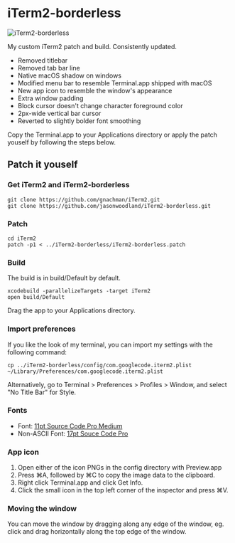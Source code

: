 # iTerm2-borderless

![iTerm2-borderless](https://github.com/jasonwoodland/iTerm2-borderless/blob/master/Preview.png?raw=true)

My custom iTerm2 patch and build. Consistently updated.

* Removed titlebar
* Removed tab bar line
* Native macOS shadow on windows
* Modified menu bar to resemble Terminal.app shipped with macOS
* New app icon to resemble the window's appearance
* Extra window padding
* Block cursor doesn't change character foreground color
* 2px-wide vertical bar cursor
* Reverted to slightly bolder font smoothing

Copy the Terminal.app to your Applications directory or apply the patch youself by following the steps below.

## Patch it youself

### Get iTerm2 and iTerm2-borderless

```
git clone https://github.com/gnachman/iTerm2.git
git clone https://github.com/jasonwoodland/iTerm2-borderless.git
```

### Patch

```
cd iTerm2
patch -p1 < ../iTerm2-borderless/iTerm2-borderless.patch
```

### Build

The build is in build/Default by default.

```
xcodebuild -parallelizeTargets -target iTerm2
open build/Default
```

Drag the app to your Applications directory.

### Import preferences

If you like the look of my terminal, you can import my settings with the following command:

```
cp ../iTerm2-borderless/config/com.googlecode.iterm2.plist ~/Library/Preferences/com.googlecode.iterm2.plist
```

Alternatively, go to Terminal > Preferences > Profiles > Window, and select "No Title Bar" for Style.

### Fonts

* Font: [11pt Source Code Pro Medium](https://github.com/adobe-fonts/source-code-pro)
* Non-ASCII Font: [17pt Souce Code Pro](https://github.com/adobe-fonts/source-code-pro)

### App icon

1. Open either of the icon PNGs in the config directory with Preview.app
2. Press ⌘A, followed by ⌘C to copy the image data to the clipboard.
3. Right click Terminal.app and click Get Info.
4. Click the small icon in the top left corner of the inspector and press ⌘V.

### Moving the window

You can move the window by dragging along any edge of the window, eg. click and drag horizontally along the top edge of the window.
